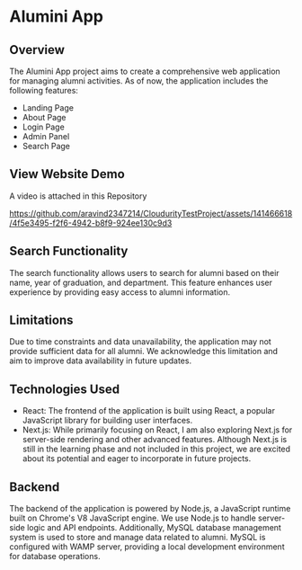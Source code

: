 # Alumini App

## Overview
The Alumini App project aims to create a comprehensive web application for managing alumni activities. As of now, the application includes the following features:

- Landing Page
- About Page
- Login Page
- Admin Panel
- Search Page

## View Website Demo
A video is attached in this Repository 


https://github.com/aravind2347214/CloudurityTestProject/assets/141466618/4f5e3495-f2f6-4942-b8f9-924ee130c9d3



## Search Functionality
The search functionality allows users to search for alumni based on their name, year of graduation, and department. This feature enhances user experience by providing easy access to alumni information.

## Limitations
Due to time constraints and data unavailability, the application may not provide sufficient data for all alumni. We acknowledge this limitation and aim to improve data availability in future updates.

## Technologies Used
- React: The frontend of the application is built using React, a popular JavaScript library for building user interfaces.
- Next.js: While primarily focusing on React, I am also exploring Next.js for server-side rendering and other advanced features. Although Next.js is still in the learning phase and not included in this project, we are excited about its potential and eager to incorporate in future projects.

## Backend
The backend of the application is powered by Node.js, a JavaScript runtime built on Chrome's V8 JavaScript engine. We use Node.js to handle server-side logic and API endpoints. Additionally, MySQL database management system is used to store and manage data related to alumni. MySQL is configured with WAMP server, providing a local development environment for database operations.
